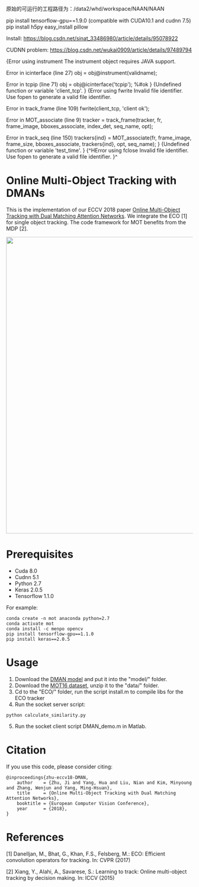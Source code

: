 
原始的可运行的工程路径为：/data2/whd/workspace/NAAN/NAAN

pip install tensorflow-gpu==1.9.0 (compatible with CUDA10.1 and cudnn 7.5)
pip install h5py
easy_install pillow


Install:
https://blog.csdn.net/sinat_33486980/article/details/95078922

CUDNN problem:
https://blog.csdn.net/wukai0909/article/details/97489794



{Error using instrument
The instrument object requires JAVA support.

Error in icinterface (line 27)
            obj = obj@instrument(validname);

Error in tcpip (line 71)
            obj = obj@icinterface('tcpip'); %#ok<PROP>
}
{Undefined function or variable 'client_tcp'.
}
{Error using fwrite
Invalid file identifier. Use fopen to generate a valid file identifier.

Error in track_frame (line 109)
            fwrite(client_tcp, 'client ok');

Error in MOT_associate (line 9)
    tracker = track_frame(tracker, fr, frame_image, bboxes_associate,
    index_det, seq_name, opt);

Error in track_seq (line 150)
                trackers{ind} = MOT_associate(fr, frame_image, frame_size,
                bboxes_associate, trackers{ind}, opt, seq_name);
}
{Undefined function or variable 'test_time'.
}
{^HError using fclose
Invalid file identifier. Use fopen to generate a valid file identifier.
}^



# Online Multi-Object Tracking with DMANs

This is the implementation of our ECCV 2018 paper [Online Multi-Object Tracking with Dual Matching Attention Networks](https://arxiv.org/abs/1902.00749). We integrate the ECO [1] for single object tracking. The code framework for MOT benefits from the MDP [2].

<p align="center">
  <img width="800" src="DMAN.png">
</p>
<p align="justify">

# Prerequisites
- Cuda 8.0
- Cudnn 5.1
- Python 2.7
- Keras 2.0.5
- Tensorflow 1.1.0

For example:
<pre><code>conda create -n mot anaconda python=2.7
conda activate mot
conda install -c menpo opencv
pip install tensorflow-gpu==1.1.0
pip install keras==2.0.5
</code></pre>

# Usage
1. Download the [DMAN model](https://zhiyanapp-build-release.oss-cn-shanghai.aliyuncs.com/zhuji_file/spatial_temporal_attention_model.h5) and put it into the "model/" folder.
2. Download the [MOT16 dataset](https://motchallenge.net/data/MOT16/), unzip it to the "data/" folder.
3. Cd to the "ECO/" folder, run the script install.m to compile libs for the ECO tracker
4. Run the socket server script:
<pre><code>python calculate_similarity.py
</code></pre>
5. Run the socket client script DMAN_demo.m in Matlab.
# Citation

If you use this code, please consider citing:

<pre><code>@inproceedings{zhu-eccv18-DMAN,
    author    = {Zhu, Ji and Yang, Hua and Liu, Nian and Kim, Minyoung and Zhang, Wenjun and Yang, Ming-Hsuan},
    title     = {Online Multi-Object Tracking with Dual Matching Attention Networks},
    booktitle = {European Computer Vision Conference},
    year      = {2018},
}
</code></pre>

# References
[1] Danelljan, M., Bhat, G., Khan, F.S., Felsberg, M.: ECO: Efficient convolution operators for tracking. In: CVPR (2017)

[2] Xiang, Y., Alahi, A., Savarese, S.: Learning to track: Online multi-object tracking by decision making. In: ICCV (2015)
